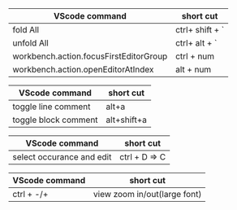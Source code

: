 | VScode command | short cut |
| -------------- | --------- |
| fold All       |   ctrl+ shift + `        |
| unfold All       |  ctrl+ alt + `         |
|workbench.action.focusFirstEditorGroup | ctrl + num       |
| workbench.action.openEditorAtIndex| alt + num      |


| VScode command | short cut |
| -------------- | --------- |
| toggle line comment | alt+a|
| toggle block comment |  alt+shift+a|


| VScode command | short cut |
| -------------- | --------- |
| select occurance and edit|ctrl + D => C|

| VScode command | short cut |
| -------------- | --------- |
|ctrl + -/+|view zoom in/out(large font)|
